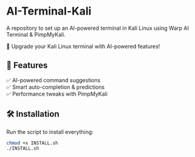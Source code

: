 # AI-Terminal-Kali
A repository to set up an AI-powered terminal in Kali Linux using Warp AI Terminal &amp; PimpMyKali.

🚀 Upgrade your Kali Linux terminal with AI-powered features!  

## 📌 Features
  
✅ AI-powered command suggestions  
✅ Smart auto-completion & predictions  
✅ Performance tweaks with PimpMyKali  

## 🛠 Installation  

Run the script to install everything:  
```bash
chmod +x INSTALL.sh  
./INSTALL.sh  
